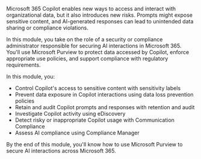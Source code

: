 Microsoft 365 Copilot enables new ways to access and interact with organizational data, but it also introduces new risks. Prompts might expose sensitive content, and AI-generated responses can lead to unintended data sharing or compliance violations.

In this module, you take on the role of a security or compliance administrator responsible for securing AI interactions in Microsoft 365. You'll use Microsoft Purview to protect data accessed by Copilot, enforce appropriate use policies, and support compliance with regulatory requirements.

In this module, you:

- Control Copilot's access to sensitive content with sensitivity labels
- Prevent data exposure in Copilot interactions using data loss prevention policies
- Retain and audit Copilot prompts and responses with retention and audit
- Investigate Copilot activity using eDiscovery
- Detect risky or inappropriate Copilot usage with Communication Compliance
- Assess AI compliance using Compliance Manager

By the end of this module, you'll know how to use Microsoft Purview to secure AI interactions across Microsoft 365.
